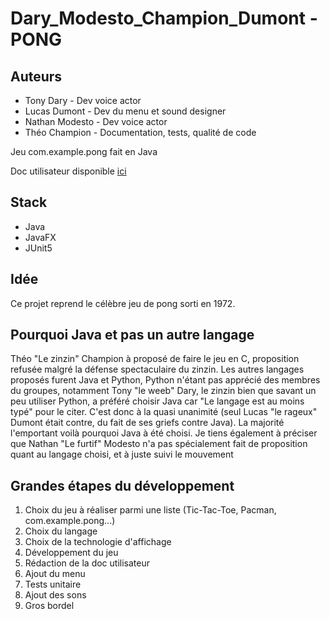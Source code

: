 # Dary_Modesto_Champion_Dumont - PONG

## Auteurs
- Tony Dary - Dev voice actor
- Lucas Dumont - Dev du menu et sound designer
- Nathan Modesto - Dev voice actor
- Théo Champion - Documentation, tests, qualité de code

Jeu com.example.pong fait en Java

Doc utilisateur disponible [ici](https://github.com/CoursIUTAmiens2023/Dary_Modesto_Champion_Dumont/blob/main/doc_utilisateur.md)

## Stack
* Java
* JavaFX
* JUnit5

## Idée
Ce projet reprend le célèbre jeu de pong sorti en 1972.

## Pourquoi Java et pas un autre langage
Théo "Le zinzin" Champion à proposé de faire le jeu en C, proposition refusée malgré la défense spectaculaire du zinzin.
Les autres langages proposés furent Java et Python, Python n'étant pas apprécié des membres du groupes, notamment Tony "le weeb" Dary, le zinzin bien que savant un peu utiliser Python, a préféré choisir Java car "Le langage est au moins typé" pour le citer.
C'est donc à la quasi unanimité (seul Lucas "le rageux" Dumont était contre, du fait de ses griefs contre Java). La majorité l'emportant voilà pourquoi Java à été choisi.
Je tiens également à préciser que Nathan "Le furtif" Modesto n'a pas spécialement fait de proposition quant au langage choisi, et à juste suivi le mouvement

## Grandes étapes du développement

1. Choix du jeu à réaliser parmi une liste (Tic-Tac-Toe, Pacman, com.example.pong...)
2. Choix du langage
3. Choix de la technologie d'affichage
4. Développement du jeu
5. Rédaction de la doc utilisateur
6. Ajout du menu
7. Tests unitaire
8. Ajout des sons
9. Gros bordel
